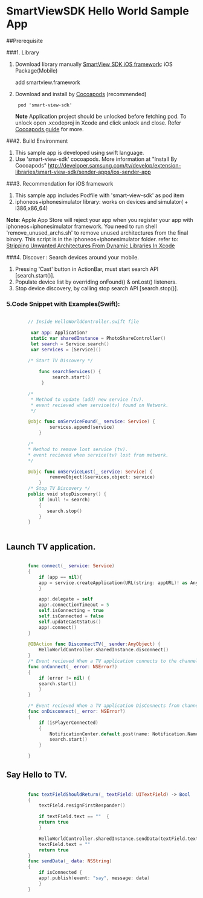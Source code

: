 # SmartViewSDK Hello World Sample App #

##Prerequisite



###1. Library
1. Download library manually [SmartView SDK iOS framework](http://developer.samsung.com/tv/develop/tools/extension-libraries/smart-view-sdk-download):  iOS Package(Mobile)

	add smartview.framework
2. Download and install by [Cocoapods](https://cocoapods.org/pods/smart-view-sdk) (recommended)

		pod 'smart-view-sdk'
	**Note** Application project should be unlocked before fetching pod. To unlock open .xcodeproj in Xcode and click unlock and close. Refer [Cocoapods guide](https://cocoapods.org) for more.

###2. Build Environment
1. This sample app is developed using swift language.
2. Use 'smart-view-sdk' cocoapods. More information at "Install By Cocoapods" http://developer.samsung.com/tv/develop/extension-libraries/smart-view-sdk/sender-apps/ios-sender-app


###3. Recommendation for  iOS framework
1. This sample app includes Podfile with 'smart-view-sdk' as pod item
2. iphoneos+iphonesimulator library: works on devices and simulator( + i386,x86_64)

 **Note**: Apple App Store will reject your app  when you register your app with iphoneos+iphonesimulator framework.
 You need to run shell 'remove\_unused\_archs.sh' to remove unused architectures from the final binary. This script is in the iphoneos+iphonesimulator folder.
refer to: [Stripping Unwanted Architectures From Dynamic Libraries In Xcode](http://ikennd.ac/blog/2015/02/stripping-unwanted-architectures-from-dynamic-libraries-in-xcode/)
 
###4. Discover : Search devices around your mobile.
1. Pressing 'Cast' button in ActionBar, must start search API [search.start()].
2. Populate device list by overriding onFound() & onLost() listeners.
3. Stop device discovery, by calling stop search API [search.stop()].

### 5.Code Snippet with Examples(Swift):

	
```swift

		// Inside HelloWorldController.swift file

         var app: Application?
         static var sharedInstance = PhotoShareController()
         let search = Service.search()
         var services = [Service]()

		/* Start TV Discovery */
		 
            func searchServices() {
                 search.start()
             }

		/*
		 * Method to update (add) new service (tv).
         * event recieved when service(tv) found on Network.
		 */

        @objc func onServiceFound(_ service: Service) {
                services.append(service)
            }

        /*
        * Method to remove lost service (tv).
        * event recieved when service(tv) lost from metwork.
        */

        @objc func onServiceLost(_ service: Service) {
                removeObject(&services,object: service)
            }
		/* Stop TV Discovery */
		public void stopDiscovery() {
			if (null != search)
			{ 
               search.stop()
			}
		}
		
```

##  Launch TV application.

```swift

        func connect(_ service: Service)
        {
            if (app == nil){
            app = service.createApplication(URL(string: appURL)! as AnyObject,channelURI: channelId, args: nil)
            }

            app!.delegate = self
            app!.connectionTimeout = 5
            self.isConnecting = true
            self.isConnected = false
            self.updateCastStatus()
            app!.connect()
        }
       
        @IBAction func DisconnectTV(_ sender:AnyObject) {
            HelloWorldController.sharedInstance.disconnect()
        }
        /* Event recieved When a TV application connects to the channel */
        func onConnect(_ error: NSError?)
        {
            if (error != nil) {
            search.start()
            }
        }

        /* Event recieved When a TV application DisConnects from channel */
        func onDisconnect(_ error: NSError?)
        {
            if (isPlayerConnected)
            {
                NotificationCenter.default.post(name: Notification.Name(rawValue: "onDisconnect"), object: self, userInfo: nil)
                search.start()
            }

        }

```

##  Say Hello to TV.
        
```swift
		
        func textFieldShouldReturn(_ textField: UITextField) -> Bool
        {
            textField.resignFirstResponder()

            if textField.text == ""  {
            return true
            }

            HelloWorldController.sharedInstance.sendData(textField.text! as NSString)
            textField.text = ""
            return true
        }
        func sendData(_ data: NSString)
        {
            if isConnected {
            app!.publish(event: "say", message: data)
            }
        }

```
